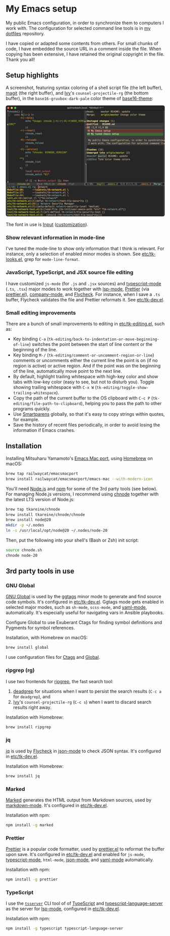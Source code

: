 # My Emacs setup

My public Emacs configuration, in order to synchronize them to computers
I work with. The configuration for selected command line tools is in [my
dotfiles] repository.

I have copied or adapted some contents from others. For small chunks of
code, I have embedded the source URL in a comment inside the file. When
copying has been extensive, I have retained the original copyright in
the file. Thank you all!

## Setup highlights

A screenshot, featuring syntax coloring of a shell script file (the left
buffer), [magit] (the right buffer), and [Ivy]'s `counsel-projectile-rg`
(the bottom buffer), in the `base16-gruvbox-dark-pale` color theme of
[base16-theme]:

<img src="https://github.com/tkareine/emacs.d/raw/master/images/setup-showcase-v2.png" title="Setup showcase" alt="Setup showcase" width="912">

The font in use is [Input][Input font]
([customization](https://input.djr.com/download/?customize&fontSelection=fourStyleFamily&regular=InputMonoNarrow-Regular&italic=InputMonoNarrow-Italic&bold=InputMonoNarrow-Bold&boldItalic=InputMonoNarrow-BoldItalic&a=ss&g=ss&i=serifs_round&l=serifs_round&zero=0&asterisk=height&braces=straight&preset=default&line-height=1.1)).

### Show relevant information in mode-line

I've tuned the mode-line to show only information that I think is
relevant. For instance, only a selection of enabled minor modes is
shown. See [etc/tk-looks.el], grep for `mode-line-format`.

### JavaScript, TypeScript, and JSX source file editing

I have customized `js-mode` (for `.js` and `.jsx` sources) and
[typescript-mode] (`.ts`, `.tsx`) major modes to work together with
[lsp-mode], [Prettier] (via [prettier.el]), [company-mode], and
[Flycheck]. For instance, when I save a `.ts` buffer, Flycheck validates
the file and Prettier reformats it. See [etc/tk-dev.el].

### Small editing improvements

There are a bunch of small improvements to editing in
[etc/tk-editing.el], such as:

* Key binding `C-a`
  (`tk-editing/back-to-indentation-or-move-beginning-of-line`) switches
  the point between the start of line content or the beginning of the
  line.
* Key binding `M-/` (`tk-editing/comment-or-uncomment-region-or-line`)
  comments or uncomments either the current line the point is on (if no
  region is active) or active region. And if the point was on the
  beginning of the line, automatically move point to the next line.
* By default, highlight trailing whitespace with high-key color and show
  tabs with low-key color (easy to see, but not to disturb you). Toggle
  showing trailing whitespace with `C-x W`
  (`tk-editing/toggle-show-trailing-whitespace`).
* Copy the path of the current buffer to the OS clipboard with `C-c P`
  (`tk-editing/file-path-to-clipboard`), helping you to pass the path to
  other programs quickly.
* Use [Smartparens] globally, so that it's easy to copy strings within
  quotes, for example.
* Save the history of recent files periodically, in order to avoid
  losing the information if Emacs crashes.

## Installation

Installing Mitsuharu Yamamoto's [Emacs Mac port], using [Homebrew] on
macOS:

``` bash
brew tap railwaycat/emacsmacport
brew install railwaycat/emacsmacport/emacs-mac --with-modern-icon
```

You'll need [Node.js] and [npm] for some of the 3rd party tools (see
below). For managing Node.js versions, I recommend using [chnode]
together with the latest LTS version of Node.js:

``` bash
brew tap tkareine/chnode
brew install tkareine/chnode/chnode
brew install node@20
mkdir -p ~/.nodes
ln -s /usr/local/opt/node@20 ~/.nodes/node-20
```

Then, put the following into your shell's (Bash or Zsh) init script:

``` bash
source chnode.sh
chnode node-20
```

## 3rd party tools in use

### GNU Global

[GNU Global] is used by the [ggtags] minor mode to generate and find
source code symbols. It's configured in [etc/tk-dev.el]. Ggtags mode
gets enabled in selected major modes, such as `sh-mode`, `scss-mode`,
and [yaml-mode], automatically. It's especially useful for navigating
vars in Ansible playbooks.

Configure Global to use Exuberant Ctags for finding symbol definitions
and Pygments for symbol references.

Installation, with Homebrew on macOS:

``` bash
brew install global
```

I use configuration files for [Ctags][conf-ctags] and
[Global][conf-globalrc].

### ripgrep (rg)

I use two frontends for [ripgrep], the fast search tool:

1. [deadgrep] for situations when I want to persist the search results
   (`C-c a` for `deadgrep`), and
2. [Ivy]'s `counsel-projectile-rg` (`C-c s`) when I want to discard
   search results right away.

Installation with Homebrew:

``` bash
brew install ripgrep
```

### jq

[jq] is used by [Flycheck] in [json-mode] to check JSON syntax. It's
configured in [etc/tk-dev.el].

Installation with Homebrew:

``` bash
brew install jq
```

### Marked

[Marked] generates the HTML output from Markdown sources, used by
[markdown-mode]. It's configured in [etc/tk-dev.el].

Installation with npm:

``` bash
npm install -g marked
```

### Prettier

[Prettier] is a popular code formatter, used by [prettier.el] to
reformat the buffer upon save. It's configured in [etc/tk-dev.el] and
enabled for `js-mode`, [typescript-mode], `html-mode`, [json-mode], and
[yaml-mode] automatically.

Installation with npm:

``` bash
npm install -g prettier
```

### TypeScript

I use the [`tsserver`][tsserver] CLI tool of of [TypeScript] and
[typescript-language-server] as the server for [lsp-mode], configured in
[etc/tk-dev.el].

Installation with npm:

``` bash
npm install -g typescript typescript-language-server
```

[Emacs Mac port]: https://bitbucket.org/mituharu/emacs-mac/src/master/
[Flycheck]: https://www.flycheck.org/
[GNU Global]: https://www.gnu.org/software/global/
[Homebrew]: https://brew.sh/
[Input font]: https://input.djr.com/
[Ivy]: https://github.com/abo-abo/swiper
[Marked]: https://github.com/markedjs/marked
[Node.js]: https://nodejs.org/
[Prettier]: https://prettier.io/
[Smartparens]: https://github.com/Fuco1/smartparens
[TypeScript]: https://github.com/Microsoft/TypeScript
[base16-theme]: https://github.com/tinted-theming/base16-emacs
[chnode]: https://github.com/tkareine/chnode
[company-mode]: https://company-mode.github.io/
[conf-ctags]: https://github.com/tkareine/dotfiles/blob/master/.ctags
[conf-globalrc]: https://github.com/tkareine/dotfiles/blob/master/.globalrc
[deadgrep]: https://github.com/Wilfred/deadgrep
[etc/tk-dev.el]: etc/tk-dev.el
[etc/tk-editing.el]: etc/tk-editing.el
[etc/tk-looks.el]: etc/tk-looks.el
[etc/tk-packages.el]: etc/tk-packages.el
[ggtags]: https://github.com/leoliu/ggtags
[jq]: https://stedolan.github.io/jq/
[json-mode]: https://github.com/joshwnj/json-mode
[lsp-mode]: https://emacs-lsp.github.io/lsp-mode/
[magit]: https://magit.vc/
[markdown-mode]: https://jblevins.org/projects/markdown-mode/
[my dotfiles]: https://github.com/tkareine/dotfiles/
[node-build]: https://github.com/nodenv/node-build
[npm]: https://www.npmjs.com/
[prettier.el]: https://github.com/jscheid/prettier.el
[ripgrep]: https://github.com/BurntSushi/ripgrep
[tsserver]: https://github.com/Microsoft/TypeScript/wiki/Standalone-Server-%28tsserver%29
[typescript-language-server]: https://github.com/theia-ide/typescript-language-server
[typescript-mode]: https://github.com/emacs-typescript/typescript.el
[yaml-mode]: https://github.com/yoshiki/yaml-mode
